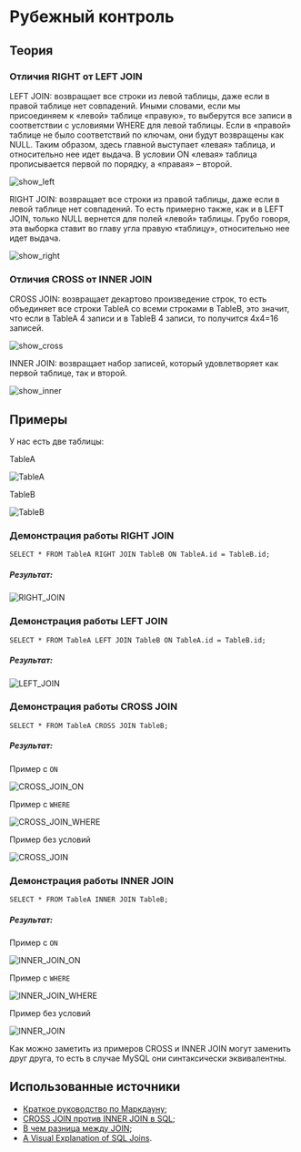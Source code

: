 # Рубежный контроль

## Теория

### Отличия RIGHT от LEFT JOIN
LEFT JOIN: возвращает все строки из левой таблицы, даже если в правой таблице нет совпадений.
Иными словами, если мы присоединяем к «левой» таблице «правую», то выберутся все записи в соответствии с условиями WHERE для левой таблицы. Если в «правой» таблице не было соответствий по ключам, они будут возвращены как NULL. Таким образом, здесь главной выступает «левая» таблица, и относительно нее идет выдача. В условии ON «левая» таблица прописывается первой по порядку, а «правая» – второй.

![show_left](/img/left-join.png)

RIGHT JOIN: возвращает все строки из правой таблицы, даже если в левой таблице нет совпадений.
То есть примерно также, как и в LEFT JOIN, только NULL вернется для полей «левой» таблицы. Грубо говоря, эта выборка ставит во главу угла правую «таблицу», относительно нее идет выдача.

![show_right](/img/right-join.png)

### Отличия CROSS от INNER JOIN
CROSS JOIN: возвращает декартово произведение строк, то есть объединяет все строки TableA со всеми строками в TableB, это значит, что если в TableA 4 записи и в TableB 4 записи, то получится 4х4=16 записей.

![show_cross](/img/cross-join.png)

INNER JOIN: возвращает набор записей, который удовлетворяет как первой таблице, так и второй.

![show_inner](/img/inner-join.png)

## Примеры
У нас есть две таблицы:

TableA

![TableA](/img/TableA.png)

TableB

![TableB](/img/TableB.png)

### Демонстрация работы RIGHT JOIN
`SELECT * FROM TableA RIGHT JOIN TableB ON TableA.id = TableB.id;`

##### Результат:

![RIGHT_JOIN](/img/RIGHT.png)

### Демонстрация работы LEFT JOIN
`SELECT * FROM TableA LEFT JOIN TableB ON TableA.id = TableB.id;`

##### Результат:

![LEFT_JOIN](/img/LEFT.png)

### Демонстрация работы CROSS JOIN
`SELECT * FROM TableA CROSS JOIN TableB;`

##### Результат:

Пример с `ON`

![CROSS_JOIN_ON](/img/CROSS_ON.png)

Пример с `WHERE`

![CROSS_JOIN_WHERE](/img/CROSS_WHERE.png)

Пример без условий

![CROSS_JOIN](/img/CROSS.png)

### Демонстрация работы INNER JOIN
`SELECT * FROM TableA INNER JOIN TableB;`

##### Результат:

Пример с `ON`

![INNER_JOIN_ON](/img/INNER_ON.png)

Пример с `WHERE`

![INNER_JOIN_WHERE](/img/INNER_WHERE.png)

Пример без условий

![INNER_JOIN](/img/INNER.png)

Как можно заметить из примеров CROSS и INNER JOIN могут заменить друг друга, то есть в случае MySQL они синтаксически эквивалентны.

## Использованные источники
- [Краткое руководство по Маркдауну](https://paulradzkov.com/2014/markdown_cheatsheet);
- [CROSS JOIN против INNER JOIN в SQL](https://qastack.ru/programming/17759687/cross-join-vs-inner-join-in-sql);
- [В чем разница между JOIN](https://coderoad.ru/5706437/%D0%92-%D1%87%D0%B5%D0%BC-%D1%80%D0%B0%D0%B7%D0%BD%D0%B8%D1%86%D0%B0-%D0%BC%D0%B5%D0%B6%D0%B4%D1%83-%D0%B2%D0%BD%D1%83%D1%82%D1%80%D0%B5%D0%BD%D0%BD%D0%B8%D0%BC-JOIN-%D0%BB%D0%B5%D0%B2%D1%8B%D0%BC-JOIN-%D0%BF%D1%80%D0%B0%D0%B2%D1%8B%D0%BC-JOIN-%D0%B8-%D0%BF%D0%BE%D0%BB%D0%BD%D1%8B%D0%BC-JOIN);
- [A Visual Explanation of SQL Joins](https://blog.codinghorror.com/a-visual-explanation-of-sql-joins).
